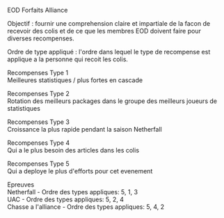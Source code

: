 EOD Forfaits Alliance

Objectif : fournir une comprehension claire et impartiale de la facon de recevoir des colis et de ce que les membres EOD doivent faire pour diverses recompenses.

Ordre de type appliqué : l'ordre dans lequel le type de recompense est applique a la personne qui recoit les colis.

Recompenses Type 1  
Meilleures statistiques / plus fortes en cascade

Recompenses Type 2  
Rotation des meilleurs packages dans le groupe des meilleurs joueurs de statistiques

Recompenses Type 3  
Croissance la plus rapide pendant la saison Netherfall

Recompenses Type 4  
Qui a le plus besoin des articles dans les colis

Recompenses Type 5  
Qui a deploye le plus d'efforts pour cet evenement

Epreuves  
Netherfall - Ordre des types appliques: 5, 1, 3  
UAC - Ordre des types appliques: 5, 2, 4  
Chasse a l'alliance - Ordre des types appliques: 5, 4, 2
